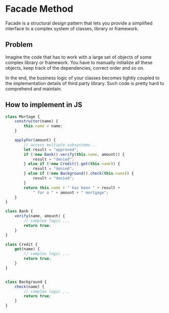 # Facade Method

Facade is a structural design pattern that lets you provide a simplified interface to a complex system of classes, library or framework.


## Problem

Imagine the code that has to work with a large set of objects of some complex library or framework. You have to manually initialize all these objects, keep track of the dependencies, correct order and so on.

In the end, the business logic of your classes becomes tightly coupled to the implementation details of third party library. Such code is pretty hard to comprehend and maintain.


## How to implement in JS

```js
class Mortage {
    constructor(name) {
        this.name = name;
    }

    applyFor(amount) {
        // access multiple subsystems...
        let result = "approved";
        if (!new Bank().verify(this.name, amount)) {
            result = "denied";
        } else if (!new Credit().get(this.name)) {
            result = "denied";
        } else if (!new Background().check(this.name)) {
            result = "denied";
        }
        return this.name + " has been " + result +
            " for a " + amount + " mortgage";
    }
}

class Bank {
    verify(name, amount) {
        // complex logic ...
        return true;
    }
}

class Credit {
    get(name) {
        // complex logic ...
        return true;
    }
}


class Background {
    check(name) {
        // complex logic ...
        return true;
    }
}
```
